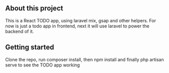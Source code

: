 ## About this project

This is a React TODO app, using laravel mix, gsap and other helpers. For now is just a todo app in frontend, next it will use laravel to power the backend of it.

## Getting started

Clone the repo, run composer install, then npm install and finally php artisan serve to see the TODO app working
